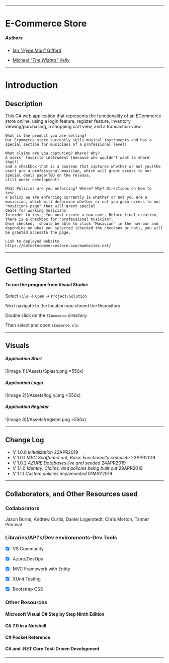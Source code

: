 ------------------------------

# E-Commerce Store

##### *Authors*
- [Ian *"Hype Man"* Gifford](https://github.com/IanGifford261)

- [Michael *"The Wizard"* Kelly](https://github.com/Michael-S-Kelly)

------------------------------
# Introduction 
## Description
This C# web application that represents the functionality of an ECommerce store online, using a login feature, register feature, inventory viewing/purchasing, a shopping cart view, and a transaction view.

```
What is the product you are selling?
Our Ecommerce store currently sells musical instruments and has a special section for musicians of a professional level!

What claims are you capturing? Where? Why?
A users' favorite instrument (because who wouldn't want to share that!) 
and a checkbox that is a boolean that captures whether or not you(the user) are a professional musician, which will grant access to our special deals page(TBD on the release, 
still under development)

What Policies are you enforcing? Where? Why? Directions on how to test.
A policy we are enforcing currently is whether or not you are a musiscian, which will determine whether or not you gain access to our "musicians page" that will grant special 
deals for working musicians.
In order to test, You must create a new user. Before final creation, there is a checkbox for "professional musician". 
Once checked,  should be able to click "Musician" in the nav-bar and depending on what you selected (checked the checkbox or not), you will be granted accessto the page.

Link to deployed website
https://dotnetecommercestore.azurewebsites.net/
```
------------------------------
# Getting Started

#### To run the program from Visual Studio:
Select ```File``` -> ```Open``` -> ```Project/Solution```

Next navigate to the location you cloned the Repository.

Double click on the ``` ECommerce ``` directory.

Then select and open ``` EComerce.sln ```

------------------------------

## Visuals


##### Application Start
![Image 1](/Assets/Splash.png =550x)

##### Application Login
![Image 2](/Assets/login.png =550x)

##### Application Register
![Image 3](/Assets/register.png =550x)

------------------------------

## Change Log
- V 1.0.0 *Initialization* 22APR2019
- V 1.0.1 *MVC Scaffoded out, Basic Functionality complete* 23APR2019
- V 1.0.2 *AZURE Databases live and seeded* 24APR2019
- V 1.1.0 *Identity, Claims, and policies being built out* 29APR2019
- V 1.1.1 *Custom policies implemented* 01MAY2019

------------------------------
## Collaborators, and Other Resources used

### Collaborators
Jason Burns, Andrew Curtis, Daniel Logerstedt, Chris Morton, Tanner Percival

### Libraries/API's/Dev environments-Dev Tools

- [X] VS Community

- [X] Azure/DevOps

- [X] MVC Framework with Entity

- [X] XUnit Testing

- [X] Bootstrap CSS

### Other Resources

#### Microsoft Visual C# Step by Step Ninth Edition
#### C# 7.0 in a Nutshell
#### C# Pocket Reference
#### C# and .NET Core Test-Driven Development

------------------------------

